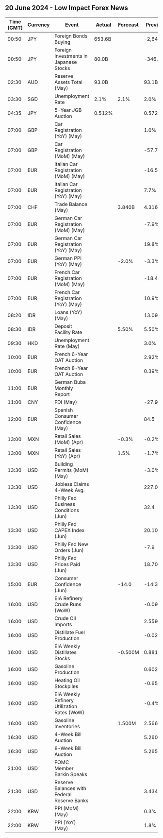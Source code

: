 ## 20 June 2024 - Low Impact Forex News

| Time (GMT) | Currency | Event | Actual | Forecast | Previous |
|------|----------|-------|--------|----------|----------|
| 00:50 | JPY | Foreign Bonds Buying | 653.6B |  | -2,648.6B |
| 00:50 | JPY | Foreign Investments in Japanese Stocks | 80.0B |  | -346.2B |
| 02:30 | AUD | Reserve Assets Total (May) | 93.0B |  | 93.1B |
| 03:30 | SGD | Unemployment Rate | 2.1% | 2.1% | 2.0% |
| 04:35 | JPY | 5-Year JGB Auction | 0.512% |  | 0.572% |
| 07:00 | GBP | Car Registration (YoY) (May) |  |  | 1.0% |
| 07:00 | GBP | Car Registration (MoM) (May) |  |  | -57.7% |
| 07:00 | EUR | Italian Car Registration (MoM) (May) |  |  | -16.5% |
| 07:00 | EUR | Italian Car Registration (YoY) (May) |  |  | 7.7% |
| 07:00 | CHF | Trade Balance (May) |  | 3.840B | 4.316B |
| 07:00 | EUR | German Car Registration (MoM) (May) |  |  | -7.9% |
| 07:00 | EUR | German Car Registration (YoY) (May) |  |  | 19.8% |
| 07:00 | EUR | German PPI (YoY) (May) |  | -2.0% | -3.3% |
| 07:00 | EUR | French Car Registration (MoM) (May) |  |  | -18.4% |
| 07:00 | EUR | French Car Registration (YoY) (May) |  |  | 10.9% |
| 08:20 | IDR | Loans (YoY) (May) |  |  | 13.09% |
| 08:30 | IDR | Deposit Facility Rate |  | 5.50% | 5.50% |
| 09:30 | HKD | Unemployment Rate (May) |  |  | 3.0% |
| 10:00 | EUR | French 6-Year OAT Auction |  |  | 2.92% |
| 10:00 | EUR | French 8-Year OAT Auction |  |  | 0.39% |
| 11:00 | EUR | German Buba Monthly Report |  |  |  |
| 11:00 | CNY | FDI (May) |  |  | -27.90% |
| 12:00 | EUR | Spanish Consumer Confidence (May) |  |  | 84.5 |
| 13:00 | MXN | Retail Sales (MoM) (Apr) |  | -0.3% | -0.2% |
| 13:00 | MXN | Retail Sales (YoY) (Apr) |  | 1.5% | -1.7% |
| 13:30 | USD | Building Permits (MoM) (May) |  |  | -3.0% |
| 13:30 | USD | Jobless Claims 4-Week Avg. |  |  | 227.00K |
| 13:30 | USD | Philly Fed Business Conditions (Jun) |  |  | 32.4 |
| 13:30 | USD | Philly Fed CAPEX Index (Jun) |  |  | 20.10 |
| 13:30 | USD | Philly Fed New Orders (Jun) |  |  | -7.9 |
| 13:30 | USD | Philly Fed Prices Paid (Jun) |  |  | 18.70 |
| 15:00 | EUR | Consumer Confidence (Jun) |  | -14.0 | -14.3 |
| 16:00 | USD | EIA Refinery Crude Runs (WoW) |  |  | -0.097M |
| 16:00 | USD | Crude Oil Imports |  |  | 2.559M |
| 16:00 | USD | Distillate Fuel Production |  |  | -0.029M |
| 16:00 | USD | EIA Weekly Distillates Stocks |  | -0.500M | 0.881M |
| 16:00 | USD | Gasoline Production |  |  | 0.602M |
| 16:00 | USD | Heating Oil Stockpiles |  |  | -0.656M |
| 16:00 | USD | EIA Weekly Refinery Utilization Rates (WoW) |  |  | -0.4% |
| 16:00 | USD | Gasoline Inventories |  | 1.500M | 2.566M |
| 16:30 | USD | 4-Week Bill Auction |  |  | 5.260% |
| 16:30 | USD | 8-Week Bill Auction |  |  | 5.265% |
| 21:00 | USD | FOMC Member Barkin Speaks |  |  |  |
| 21:30 | USD | Reserve Balances with Federal Reserve Banks |  |  | 3.434T |
| 22:00 | KRW | PPI (MoM) (May) |  |  | 0.3% |
| 22:00 | KRW | PPI (YoY) (May) |  |  | 1.8% |
